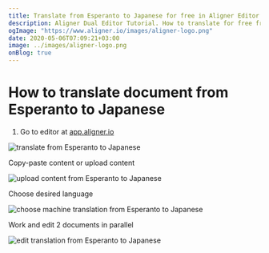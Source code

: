 ```yaml
---
title: Translate from Esperanto to Japanese for free in Aligner Editor
description: Aligner Dual Editor Tutorial. How to translate for free from Esperanto to Japanese. Aligner is multilingual document management platform. 
ogImage: "https://www.aligner.io/images/aligner-logo.png"
date: 2020-05-06T07:09:21+03:00
image: ../images/aligner-logo.png
onBlog: true
---
```


# How to translate document from Esperanto to Japanese

1. Go to editor at [app.aligner.io](https://app.aligner.io "Aligner App web page")

![translate from Esperanto to Japanese](../aligner-blank-editor.png "translate from Esperanto to Japanese")

Copy-paste content or upload content

![upload content from Esperanto to Japanese](../aligner-uploaded-document.png "upload content from Esperanto to Japanese")

Choose desired language

![choose machine translation from Esperanto to Japanese](../aligner-language-dropdown.png "choose machine translation from Esperanto to Japanese")

Work and edit 2 documents in parallel

![edit translation from Esperanto to Japanese](../aligner-double-sitded-editor.png "edit translation from Esperanto to Japanese")

